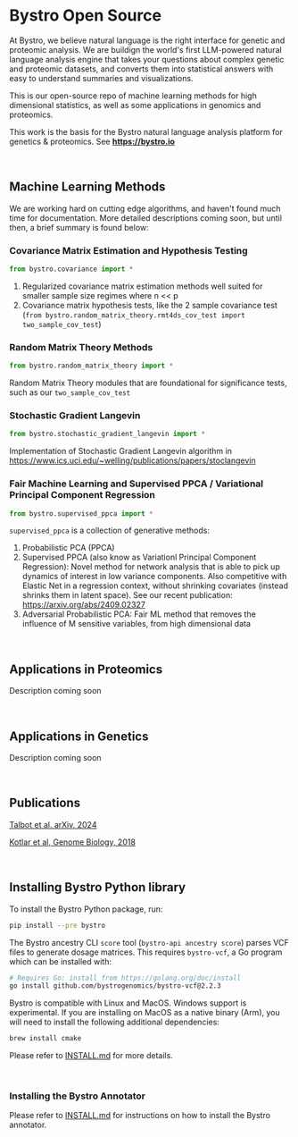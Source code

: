 # Bystro Open Source

At Bystro, we believe natural language is the right interface for genetic and proteomic analysis. We are buildign the world's first LLM-powered natural language analysis engine that takes your questions about complex genetic and proteomic datasets, and converts them into statistical answers with easy to understand summaries and visualizations.

This is our open-source repo of machine learning methods for high dimensional statistics, as well as some applications in genomics and proteomics.

This work is the basis for the Bystro natural language analysis platform for genetics & proteomics. See **https://bystro.io**

<br/>


## Machine Learning Methods

We are working hard on cutting edge algorithms, and haven't found much time for documentation. More detailed descriptions coming soon, but until then, a brief summary is found below:


### Covariance Matrix Estimation and Hypothesis Testing
```python
from bystro.covariance import *
```
1. Regularized covariance matrix estimation methods well suited for smaller sample size regimes where n << p
2. Covariance matrix hypothesis tests, like the 2 sample covariance test (`from bystro.random_matrix_theory.rmt4ds_cov_test import two_sample_cov_test`)

### Random Matrix Theory Methods
```python
from bystro.random_matrix_theory import *
```
Random Matrix Theory modules that are foundational for significance tests, such as our `two_sample_cov_test`

### Stochastic Gradient Langevin
```python
from bystro.stochastic_gradient_langevin import *
```

Implementation of Stochastic Gradient Langevin algorithm in  https://www.ics.uci.edu/~welling/publications/papers/stoclangevin

### Fair Machine Learning and Supervised PPCA / Variational Principal Component Regression
```python
from bystro.supervised_ppca import *
```

`supervised_ppca` is a collection of generative methods:
  1. Probabilistic PCA (PPCA)
  2. Supervised PPCA (also know as Variationl Principal Component Regression): Novel method for network analysis that is able to pick up dynamics of interest in low variance components. Also competitive with Elastic Net in a regression context, without shrinking covariates (instead shrinks them in latent space). See our recent publication: https://arxiv.org/abs/2409.02327
  3. Adversarial Probabilistic PCA: Fair ML method that removes the influence of M sensitive variables, from high dimensional data

<br>

## Applications in Proteomics 

Description coming soon

<br>


## Applications in Genetics

Description coming soon

<br>

## Publications

[Talbot et al. arXiv, 2024](https://arxiv.org/abs/2409.02327)

[Kotlar et al, Genome Biology, 2018](https://doi.org/10.1186/s13059-018-1387-3)

<br>

## Installing Bystro Python library

To install the Bystro Python package, run:

```sh
pip install --pre bystro
```

The Bystro ancestry CLI `score` tool (`bystro-api ancestry score`) parses VCF files to generate dosage matrices. This requires `bystro-vcf`, a Go program which can be installed with:

```sh
# Requires Go: install from https://golang.org/doc/install
go install github.com/bystrogenomics/bystro-vcf@2.2.3
```

Bystro is compatible with Linux and MacOS. Windows support is experimental. If you are installing on MacOS as a native binary (Arm), you will need to install the following additional dependencies:

```sh
brew install cmake
```

Please refer to [INSTALL.md](INSTALL.md) for more details.

<br>


### Installing the Bystro Annotator

Please refer to [INSTALL.md](INSTALL.md) for instructions on how to install the Bystro annotator.
